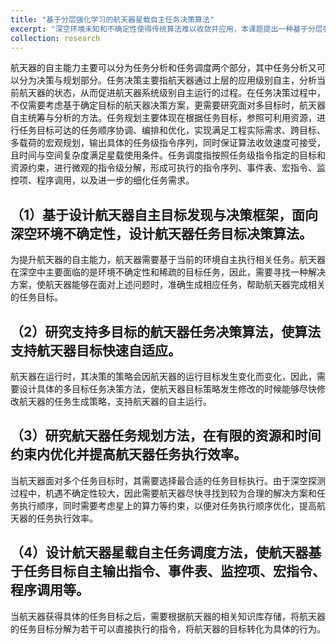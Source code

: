```yaml
---
title: "基于分层强化学习的航天器星载自主任务决策算法"
excerpt: "深空环境未知和不确定性使得传统算法难以收敛并应用，本课题提出一种基于分层强化学习的星载任务决策方法，以应对深空探测中遇到的未知和复杂环境。该算法以航天器遥测数据作为输入，采用双层决策架构构建模型，输出航天器需要执行的任务级指令。顶层决策者负责识别和选择任务类别，采用基于模型的强化学习方法，构建深空航天器运行环境仿真数学模型，模拟深空探测进行决策。低层执行者采用模型无关的强化学习方法，根据每个任务的特点，定制化训练模型，根据参数性质不同，采用DQN或者DDPG方法，专注决策任务的具体参数。此外，本研究将奖励函数泛化设计，设计若干可调节的奖励函数参数并加入到模型的状态信息中，并设计辅助网络，使得模型能自适应调整任务目标并影响航天器的自主决策，提高航天器的自主性。实验证明，通过分层设计思想，设计的星载自主任务决策方法在实际生产环境中能够满足实际需求，且具备较强的适应性和自主性。"
collection: research
---
```



航天器的自主能力主要可以分为任务分析和任务调度两个部分，其中任务分析又可以分为决策与规划部分。任务决策主要指航天器通过上层的应用级别自主，分析当前航天器的状态，从而促进航天器系统级别自主运行的过程。在任务决策过程中，不仅需要考虑基于确定目标的航天器决策方案，更需要研究面对多目标时，航天器自主统筹与分析的方法。任务规划主要体现在根据任务目标，参照可利用资源，进行任务目标可达的任务顺序协调、编排和优化，实现满足工程实际需求、跨目标、多载荷的宏观规划，输出具体的任务级指令序列，同时保证算法收敛速度可接受，且时间与空间复杂度满足星载使用条件。任务调度指按照任务级指令指定的目标和资源约束，进行微观的指令级分解，形成可执行的指令序列、事件表、宏指令、监控项、程序调用，以及进一步的细化任务需求。

## （1）基于设计航天器自主目标发现与决策框架，面向深空环境不确定性，设计航天器任务目标决策算法。
为提升航天器的自主能力，航天器需要基于当前的环境自主执行相关任务。航天器在深空中主要面临的是环境不确定性和稀疏的目标任务，因此，需要寻找一种解决方案，使航天器能够在面对上述问题时，准确生成相应任务，帮助航天器完成相关的任务目标。

## （2）研究支持多目标的航天器任务决策算法，使算法支持航天器目标快速自适应。
航天器在运行时，其决策的策略会因航天器的运行目标发生变化而变化，因此，需要设计具体的多目标任务决策方法，使航天器目标策略发生修改的时候能够尽快修改航天器的任务生成策略，支持航天器的自主运行。

## （3）研究航天器任务规划方法，在有限的资源和时间约束内优化并提高航天器任务执行效率。
当航天器面对多个任务目标时，其需要选择最合适的任务目标执行。由于深空探测过程中，机遇不确定性较大，因此需要航天器尽快寻找到较为合理的解决方案和任务执行顺序，同时需要考虑星上的算力等约束，以便对任务执行顺序优化，提高航天器的任务执行效率。

## （4）设计航天器星载自主任务调度方法，使航天器基于任务目标自主输出指令、事件表、监控项、宏指令、程序调用等。
当航天器获得具体的任务目标之后，需要根据航天器的相关知识库存储，将航天器的任务目标分解为若干可以直接执行的指令，将航天器的目标转化为具体的行为。
